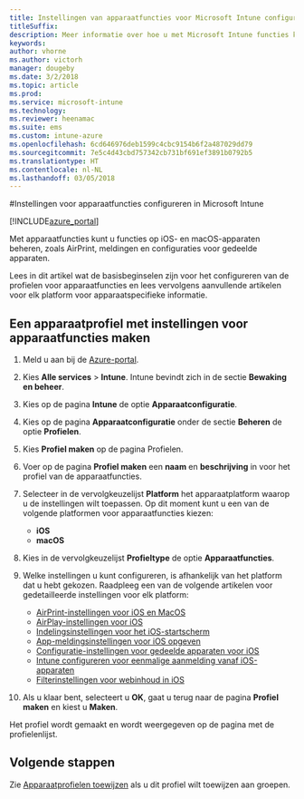 ```yaml
---
title: Instellingen van apparaatfuncties voor Microsoft Intune configureren
titleSuffix: 
description: Meer informatie over hoe u met Microsoft Intune functies kunt configureren op de apparaten die u beheert.
keywords: 
author: vhorne
ms.author: victorh
manager: dougeby
ms.date: 3/2/2018
ms.topic: article
ms.prod: 
ms.service: microsoft-intune
ms.technology: 
ms.reviewer: heenamac
ms.suite: ems
ms.custom: intune-azure
ms.openlocfilehash: 6cd646976deb1599c4cbc9154b6f2a487029dd79
ms.sourcegitcommit: 7e5c4d43cbd757342cb731bf691ef3891b0792b5
ms.translationtype: HT
ms.contentlocale: nl-NL
ms.lasthandoff: 03/05/2018
---
```

#<a name="configure-device-feature-settings-in-microsoft-intune"></a>Instellingen voor apparaatfuncties configureren in Microsoft Intune

[!INCLUDE[azure_portal](./includes/azure_portal.md)]

Met apparaatfuncties kunt u functies op iOS- en macOS-apparaten beheren, zoals AirPrint, meldingen en configuraties voor gedeelde apparaten.

Lees in dit artikel wat de basisbeginselen zijn voor het configureren van de profielen voor apparaatfuncties en lees vervolgens aanvullende artikelen voor elk platform voor apparaatspecifieke informatie.

## <a name="create-a-device-profile-containing-device-feature-settings"></a>Een apparaatprofiel met instellingen voor apparaatfuncties maken

1. Meld u aan bij de [Azure-portal](https://portal.azure.com).
2. Kies **Alle services** > **Intune**. Intune bevindt zich in de sectie **Bewaking en beheer**.
3. Kies op de pagina **Intune** de optie **Apparaatconfiguratie**.
2. Kies op de pagina **Apparaatconfiguratie** onder de sectie **Beheren** de optie **Profielen**.
3. Kies **Profiel maken** op de pagina Profielen.
4. Voer op de pagina **Profiel maken** een **naam** en **beschrijving** in voor het profiel van de apparaatfuncties.
5. Selecteer in de vervolgkeuzelijst **Platform** het apparaatplatform waarop u de instellingen wilt toepassen. Op dit moment kunt u een van de volgende platformen voor apparaatfuncties kiezen:
    - **iOS**
    - **macOS**
6. Kies in de vervolgkeuzelijst **Profieltype** de optie **Apparaatfuncties**. 
7. Welke instellingen u kunt configureren, is afhankelijk van het platform dat u hebt gekozen. Raadpleeg een van de volgende artikelen voor gedetailleerde instellingen voor elk platform:
    - [AirPrint-instellingen voor iOS en MacOS](air-print-settings-ios-macos.md)
    - [AirPlay-instellingen voor iOS](airplay-settings-ios.md)
    - [Indelingsinstellingen voor het iOS-startscherm](home-screen-settings-ios.md)
    - [App-meldingsinstellingen voor iOS opgeven](app-notification-settings-ios.md)
    - [Configuratie-instellingen voor gedeelde apparaten voor iOS](shared-device-settings-ios.md)
    - [Intune configureren voor eenmalige aanmelding vanaf iOS-apparaten](sso-ios.md)
    - [Filterinstellingen voor webinhoud in iOS](web-content-filter-settings-ios.md)

8. Als u klaar bent, selecteert u **OK**, gaat u terug naar de pagina **Profiel maken** en kiest u **Maken**.

Het profiel wordt gemaakt en wordt weergegeven op de pagina met de profielenlijst.
## <a name="next-steps"></a>Volgende stappen

Zie [Apparaatprofielen toewijzen](device-profile-assign.md) als u dit profiel wilt toewijzen aan groepen.



